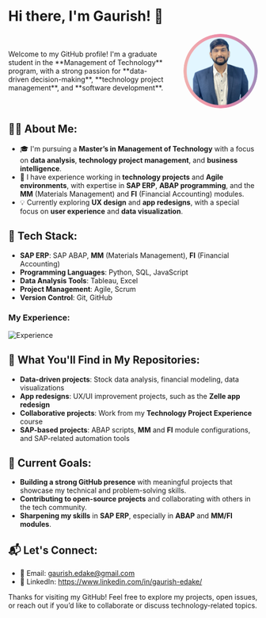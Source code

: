 # Hi there, I'm Gaurish! 👋 


<div style="display: flex; align-items: center; justify-content: flex-start;">
  <p style="margin-right: 20px;">Welcome to my GitHub profile! I'm a graduate student in the **Management of Technology** program, with a strong passion for **data-driven decision-making**, **technology project management**, and **software development**.</p>
  <img src="/assets/headshot_circle.png" width="150px" height="150px" style="border-radius: 50%; margin-left: 20px;">
</div>



## 🧑‍💻 About Me:
- 🎓 I'm pursuing a **Master’s in Management of Technology** with a focus on **data analysis**, **technology project management**, and **business intelligence**.
- 💼 I have experience working in **technology projects** and **Agile environments**, with expertise in **SAP ERP**, **ABAP programming**, and the **MM** (Materials Management) and **FI** (Financial Accounting) modules.
- 💡 Currently exploring **UX design** and **app redesigns**, with a special focus on **user experience** and **data visualization**.

## 🔧 Tech Stack:
- **SAP ERP**: SAP ABAP, **MM** (Materials Management), **FI** (Financial Accounting)
- **Programming Languages**: Python, SQL, JavaScript
- **Data Analysis Tools**: Tableau, Excel
- **Project Management**: Agile, Scrum
- **Version Control**: Git, GitHub

### My Experience:
![Experience](/assets/Exp.jpg)


## 📂 What You'll Find in My Repositories:
- **Data-driven projects**: Stock data analysis, financial modeling, data visualizations
- **App redesigns**: UX/UI improvement projects, such as the **Zelle app redesign**
- **Collaborative projects**: Work from my **Technology Project Experience** course
- **SAP-based projects**: ABAP scripts, **MM** and **FI** module configurations, and SAP-related automation tools

## 🌱 Current Goals:
- **Building a strong GitHub presence** with meaningful projects that showcase my technical and problem-solving skills.
- **Contributing to open-source projects** and collaborating with others in the tech community.
- **Sharpening my skills** in **SAP ERP**, especially in **ABAP** and **MM/FI modules**.

## 📬 Let's Connect:
- 📧 Email: gaurish.edake@gmail.com
- 🔗 LinkedIn: https://www.linkedin.com/in/gaurish-edake/

Thanks for visiting my GitHub! Feel free to explore my projects, open issues, or reach out if you’d like to collaborate or discuss technology-related topics.
